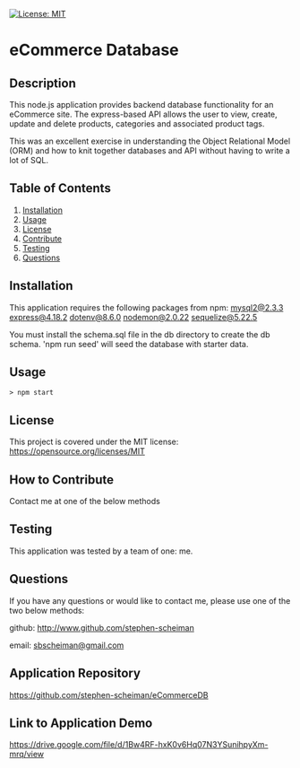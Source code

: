 [![License: MIT](https://img.shields.io/badge/License-MIT-yellow.svg)](https://opensource.org/licenses/MIT)

# eCommerce Database

## Description

This node.js application provides backend database functionality for an eCommerce site. The express-based API allows the user to view, create, update and delete products, categories and associated product tags.

This was an excellent exercise in understanding the Object Relational Model (ORM) and how to knit together databases and API without having to write a lot of SQL.

## Table of Contents

1. [Installation](#installation)
2. [Usage](#usage)
3. [License](#license)
4. [Contribute](#contribute)
5. [Testing](#tests)
6. [Questions](#questions)

## Installation <a name="installation"></a>

This application requires the following packages from npm:
mysql2@2.3.3
express@4.18.2
dotenv@8.6.0
nodemon@2.0.22
sequelize@5.22.5

You must install the schema.sql file in the db directory to create the db schema. 'npm run seed' will seed the database with starter data.

## Usage <a name="usage"></a>

```
> npm start
```

## License <a name="license"></a>

This project is covered under the MIT license: https://opensource.org/licenses/MIT

## How to Contribute <a name="contribute"></a>

Contact me at one of the below methods

## Testing <a name="tests"></a>

This application was tested by a team of one: me.

## Questions <a name="questions"></a>

If you have any questions or would like to contact me, please use one of the two below methods:

github: http://www.github.com/stephen-scheiman

email: sbscheiman@gmail.com

## Application Repository

https://github.com/stephen-scheiman/eCommerceDB

## Link to Application Demo

https://drive.google.com/file/d/1Bw4RF-hxK0v6Hq07N3YSunihpyXm-mrq/view